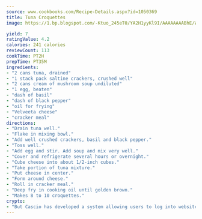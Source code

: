 ```yaml
---
source: www.cookbooks.com/Recipe-Details.aspx?id=1050369
title: Tuna Croquettes
image: https://1.bp.blogspot.com/-Ktuo_245eT0/YA2H1yyKl9I/AAAAAAAABhE/WMoqSq2tWOcgMkPaLYZ-49h8pVDUUwFCQCLcBGAsYHQ/s307/5.png

yield: 7
ratingValue: 4.2
calories: 241 calories
reviewCount: 113
cookTime: PT2H
prepTime: PT35M
ingredients:
- "2 cans tuna, drained"
- "1 stack pack saltine crackers, crushed well"
- "2 cans cream of mushroom soup undiluted"
- "1 egg, beaten"
- "dash of basil"
- "dash of black pepper"
- "oil for frying"
- "Velveeta cheese"
- "cracker meal"
directions:
- "Drain tuna well."
- "Flake in mixing bowl."
- "Add well crushed crackers, basil and black pepper."
- "Toss well."
- "Add egg and stir. Add soup and mix very well."
- "Cover and refrigerate several hours or overnight."
- "Cube cheese into about 1/2-inch cubes."
- "Take portion of tuna mixture."
- "Put cheese in center."
- "Form around cheese."
- "Roll in cracker meal."
- "Deep fry in cooking oil until golden brown."
- "Makes 8 to 10 croquettes."
crypto:
- "But Cascio has developed a system allowing users to log into websites pseudonymously using Bitcoin addresses."
---
```

